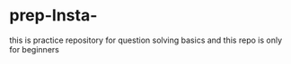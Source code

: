 # prep-Insta-
this is practice repository for question solving basics 
and this repo is only for beginners